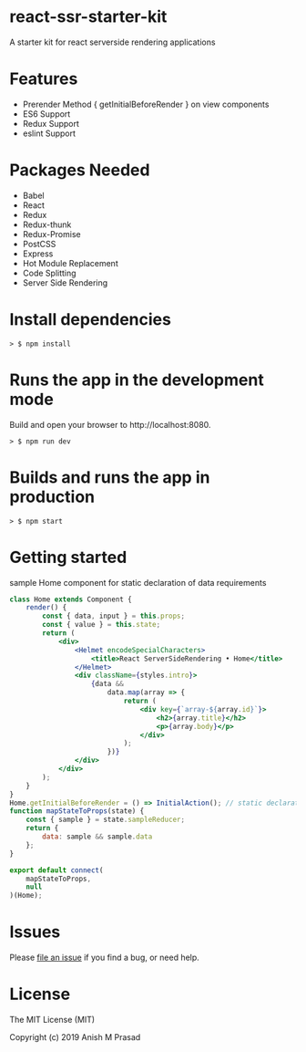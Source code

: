 # react-ssr-starter-kit

A starter kit for react serverside rendering applications

# Features

-   Prerender Method { getInitialBeforeRender } on view components
-   ES6 Support
-   Redux Support
-   eslint Support

# Packages Needed

-   Babel
-   React
-   Redux
-   Redux-thunk
-   Redux-Promise
-   PostCSS
-   Express
-   Hot Module Replacement
-   Code Splitting
-   Server Side Rendering

# Install dependencies

```
> $ npm install
```

# Runs the app in the development mode

Build and open your browser to http://localhost:8080.

```
> $ npm run dev
```

# Builds and runs the app in production

```
> $ npm start
```

# Getting started

sample Home component for static declaration of data requirements

```jsx
class Home extends Component {
	render() {
		const { data, input } = this.props;
		const { value } = this.state;
		return (
			<div>
				<Helmet encodeSpecialCharacters>
					<title>React ServerSideRendering • Home</title>
				</Helmet>
				<div className={styles.intro}>
					{data &&
						data.map(array => {
							return (
								<div key={`array-${array.id}`}>
									<h2>{array.title}</h2>
									<p>{array.body}</p>
								</div>
							);
						})}
				</div>
			</div>
		);
	}
}
Home.getInitialBeforeRender = () => InitialAction(); // static declaration of data requirements
function mapStateToProps(state) {
	const { sample } = state.sampleReducer;
	return {
		data: sample && sample.data
	};
}

export default connect(
	mapStateToProps,
	null
)(Home);
```

# Issues

Please [file an issue](https://github.com/Anishmprasad/react-ssr-starter-kit/issues) if you find a bug, or need help.

# License

The MIT License (MIT)

Copyright (c) 2019 Anish M Prasad
